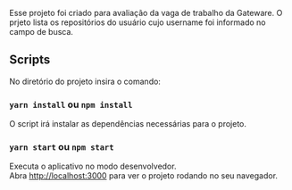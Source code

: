 Esse projeto foi criado para avaliação da vaga de trabalho da Gateware. O prjeto lista os repositórios do usuário cujo username foi informado no campo de busca.

## Scripts

No diretório do projeto insira o comando:

### `yarn install` ou `npm install`
O script irá instalar as dependências necessárias para o projeto.

### `yarn start` ou `npm start` 

Executa o aplicativo no modo desenvolvedor.<br />
Abra [http://localhost:3000](http://localhost:3000) para ver o projeto rodando no seu navegador.